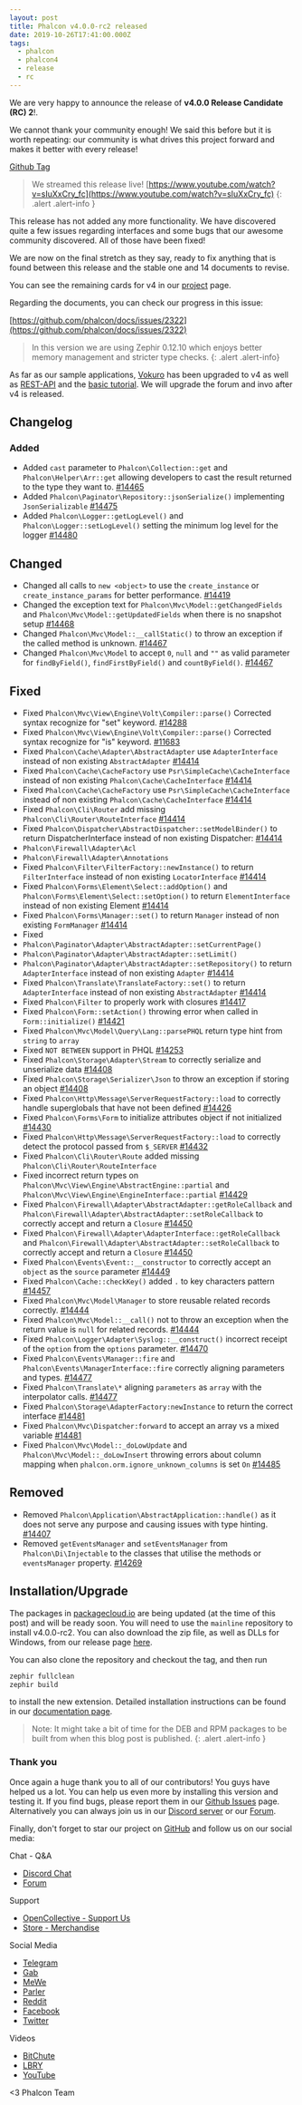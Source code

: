 ```yaml
---
layout: post
title: Phalcon v4.0.0-rc2 released
date: 2019-10-26T17:41:00.000Z
tags:
  - phalcon
  - phalcon4
  - release
  - rc
---
```

We are very happy to announce the release of **v4.0.0 Release Candidate (RC) 2**!. 

We cannot thank your community enough! We said this before but it is worth repeating: our community is what drives this project forward and makes it better with every release! 
<!--more-->

[Github Tag](https://github.com/phalcon/cphalcon/releases/tag/v4.0.0-rc.2)

> We streamed this release live! [https://www.youtube.com/watch?v=sIuXxCry_fc](https://www.youtube.com/watch?v=sIuXxCry_fc)
{: .alert .alert-info }

This release has not added any more functionality. We have discovered quite a few issues regarding interfaces and some bugs that our awesome community discovered. All of those have been fixed! 

We are now on the final stretch as they say, ready to fix anything that is found between this release and the stable one and 14 documents to revise.

You can see the remaining cards for v4 in our [project](https://github.com/phalcon/cphalcon/projects/3) page. 

Regarding the documents, you can check our progress in this issue:

[https://github.com/phalcon/docs/issues/2322](https://github.com/phalcon/docs/issues/2322)

> In this version we are using Zephir 0.12.10 which enjoys better memory management and stricter type checks.
{: .alert .alert-info}

As far as our sample applications, [Vokuro](https://github.com/phalcon/vokuro) has been upgraded to v4 as well as [REST-API](https://github.com/phalcon/rest-api) and the [basic tutorial](https://github.com/phalcon/tutorial). We will upgrade the forum and invo after v4 is released.

## Changelog
### Added
- Added `cast` parameter to `Phalcon\Collection::get` and `Phalcon\Helper\Arr::get` allowing developers to cast the result returned to the type they want to. [#14465](https://github.com/phalcon/cphalcon/pull/14465)
- Added `Phalcon\Paginator\Repository::jsonSerialize()` implementing `JsonSerializable` [#14475](https://github.com/phalcon/cphalcon/pull/14475)
- Added `Phalcon\Logger::getLogLevel()` and `Phalcon\Logger::setLogLevel()` setting the minimum log level for the logger [#14480](https://github.com/phalcon/cphalcon/issues/14480)

## Changed
- Changed all calls to `new <object>` to use the `create_instance` or `create_instance_params` for better performance. [#14419](https://github.com/phalcon/cphalcon/pull/14419)
- Changed the exception text for `Phalcon\Mvc\Model::getChangedFields` and `Phalcon\Mvc\Model::getUpdatedFields` when there is no snapshot setup [#14468](https://github.com/phalcon/cphalcon/pull/14468)
- Changed `Phalcon\Mvc\Model::__callStatic()` to throw an exception if the called method is unknown. [#14467](https://github.com/phalcon/cphalcon/pull/14467)
- Changed `Phalcon\Mvc\Model` to accept `0`, `null` and `""` as valid parameter for `findByField()`, `findFirstByField()` and `countByField()`. [#14467](https://github.com/phalcon/cphalcon/pull/14467)

## Fixed
- Fixed `Phalcon\Mvc\View\Engine\Volt\Compiler::parse()` Corrected syntax recognize for "set" keyword. [#14288](https://github.com/phalcon/cphalcon/issues/14288)
- Fixed `Phalcon\Mvc\View\Engine\Volt\Compiler::parse()` Corrected syntax recognize for "is" keyword. [#11683](https://github.com/phalcon/cphalcon/issues/11683)
- Fixed `Phalcon\Cache\Adapter\AbstractAdapter` use `AdapterInterface` instead of non existing `AbstractAdapter` [#14414](https://github.com/phalcon/cphalcon/pull/14414)
- Fixed `Phalcon\Cache\CacheFactory` use `Psr\SimpleCache\CacheInterface` instead of non existing `Phalcon\Cache\CacheInterface` [#14414](https://github.com/phalcon/cphalcon/pull/14414)
- Fixed `Phalcon\Cache\CacheFactory` use `Psr\SimpleCache\CacheInterface` instead of non existing `Phalcon\Cache\CacheInterface` [#14414](https://github.com/phalcon/cphalcon/pull/14414)
- Fixed `Phalcon\Cli\Router` add missing `Phalcon\Cli\Router\RouteInterface` [#14414](https://github.com/phalcon/cphalcon/pull/14414)
- Fixed `Phalcon\Dispatcher\AbstractDispatcher::setModelBinder()` to return DispatcherInterface instead of non existing Dispatcher: [#14414](https://github.com/phalcon/cphalcon/pull/14414)
 - `Phalcon\Firewall\Adapter\Acl`
 - `Phalcon\Firewall\Adapter\Annotations`
- Fixed `Phalcon\Filter\FilterFactory::newInstance()` to return `FilterInterface` instead of non existing `LocatorInterface` [#14414](https://github.com/phalcon/cphalcon/pull/14414)
- Fixed `Phalcon\Forms\Element\Select::addOption()` and `Phalcon\Forms\Element\Select::setOption()` to return `ElementInterface` instead of non existing Element [#14414](https://github.com/phalcon/cphalcon/pull/14414)
- Fixed `Phalcon\Forms\Manager::set()` to return `Manager` instead of non existing `FormManager` [#14414](https://github.com/phalcon/cphalcon/pull/14414)
- Fixed 
 - `Phalcon\Paginator\Adapter\AbstractAdapter::setCurrentPage()` 
 - `Phalcon\Paginator\Adapter\AbstractAdapter::setLimit()` 
 - `Phalcon\Paginator\Adapter\AbstractAdapter::setRepository()` to return `AdapterInterface` instead of non existing `Adapter` [#14414](https://github.com/phalcon/cphalcon/pull/14414)
- Fixed `Phalcon\Translate\TranslateFactory::set()` to return `AdapterInterface` instead of non existing `AbstractAdapter` [#14414](https://github.com/phalcon/cphalcon/pull/14414)
- Fixed `Phalcon\Filter` to properly work with closures [#14417](https://github.com/phalcon/cphalcon/issues/14417)
- Fixed `Phalcon\Form::setAction()` throwing error when called in `Form::initialize()` [#14421](https://github.com/phalcon/cphalcon/pull/14421)
- Fixed `Phalcon\Mvc\Model\Query\Lang::parsePHQL` return type hint from `string` to `array`
- Fixed `NOT BETWEEN` support in PHQL [#14253](https://github.com/phalcon/cphalcon/issues/14253)
- Fixed `Phalcon\Storage\Adapter\Stream` to correctly serialize and unserialize data [#14408](https://github.com/phalcon/cphalcon/issues/14408)
- Fixed `Phalcon\Storage\Serializer\Json` to throw an exception if storing an object [#14408](https://github.com/phalcon/cphalcon/issues/14408)
- Fixed `Phalcon\Http\Message\ServerRequestFactory::load` to correctly handle superglobals that have not been defined [#14426](https://github.com/phalcon/cphalcon/issues/14426)
- Fixed `Phalcon\Forms\Form` to initialize attributes object if not initialized [#14430](https://github.com/phalcon/cphalcon/issues/14430)
- Fixed `Phalcon\Http\Message\ServerRequestFactory::load` to correctly detect the protocol passed from `$_SERVER` [#14432](https://github.com/phalcon/cphalcon/issues/14432)
- Fixed `Phalcon\Cli\Router\Route` added missing `Phalcon\Cli\Router\RouteInterface`
- Fixed incorrect return types on `Phalcon\Mvc\View\Engine\AbstractEngine::partial` and `Phalcon\Mvc\View\Engine\EngineInterface::partial` [#14429](https://github.com/phalcon/cphalcon/issues/14429)
- Fixed `Phalcon\Firewall\Adapter\AbstractAdapter::getRoleCallback` and `Phalcon\Firewall\Adapter\AbstractAdapter::setRoleCallback` to correctly accept and return a `Closure` [#14450](https://github.com/phalcon/cphalcon/issues/14450)
- Fixed `Phalcon\Firewall\Adapter\AdapterInterface::getRoleCallback` and `Phalcon\Firewall\Adapter\AbstractAdapter::setRoleCallback` to correctly accept and return a `Closure` [#14450](https://github.com/phalcon/cphalcon/issues/14450)
- Fixed `Phalcon\Events\Event::__constructor` to correctly accept an `object` as the `source` parameter [#14449](https://github.com/phalcon/cphalcon/issues/14449)
- Fixed `Phalcon\Cache::checkKey()` added `.` to key characters pattern [#14457](https://github.com/phalcon/cphalcon/pull/14457)
- Fixed `Phalcon\Mvc\Model\Manager` to store reusable related records correctly. [#14444](https://github.com/phalcon/cphalcon/pull/14444)
- Fixed `Phalcon\Mvc\Model::__call()` not to throw an exception when the return value is `null` for related records. [#14444](https://github.com/phalcon/cphalcon/pull/14444)
- Fixed `Phalcon\Logger\Adapter\Syslog::__construct()` incorrect receipt of the `option` from the `options` parameter. [#14470](https://github.com/phalcon/cphalcon/pull/14470)
- Fixed `Phalcon\Events\Manager::fire` and `Phalcon\Events\ManagerInterface::fire` correctly aligning parameters and types. [#14477](https://github.com/phalcon/cphalcon/pull/14477)
- Fixed `Phalcon\Translate\*` aligning `parameters` as `array` with the interpolator calls. [#14477](https://github.com/phalcon/cphalcon/pull/14477)
- Fixed `Phalcon\Storage\AdapterFactory:newInstance` to return the correct interface [#14481](https://github.com/phalcon/cphalcon/issues/14481)
- Fixed `Phalcon\Mvc\Dispatcher:forward` to accept an array vs a mixed variable  [#14481](https://github.com/phalcon/cphalcon/issues/14481)
- Fixed `Phalcon\Mvc\Model::_doLowUpdate` and `Phalcon\Mvc\Model::_doLowInsert` throwing errors about column mapping when `phalcon.orm.ignore_unknown_columns` is set `On` [#14485](https://github.com/phalcon/cphalcon/issues/14485)

## Removed
- Removed `Phalcon\Application\AbstractApplication::handle()` as it does not serve any purpose and causing issues with type hinting. [#14407](https://github.com/phalcon/cphalcon/pull/14407)
- Removed `getEventsManager` and `setEventsManager` from `Phalcon\Di\Injectable` to the classes that utilise the methods or `eventsManager` property. [#14269](https://github.com/phalcon/cphalcon/issues/14269)

## Installation/Upgrade
The packages in [packagecloud.io](https://packagecloud.io/phalcon) are being updated (at the time of this post) and will be ready soon. You will need to use the `mainline` repository to install v4.0.0-rc2. You can also download the zip file, as well as DLLs for Windows, from our release page [here](https://github.com/phalcon/cphalcon/releases/tag/v4.0.0-rc.2).

You can also clone the repository and checkout the tag, and then run

```bash
zephir fullclean
zephir build
```

to install the new extension. Detailed installation instructions can be found in our [documentation page](https://docs.phalcon.io/4.0/en/installation).

> Note: It might take a bit of time for the DEB and RPM packages to be built from when this blog post is published.
{: .alert .alert-info }

### Thank you
Once again a huge thank you to all of our contributors! You guys have helped us a lot. You can help us even more by installing this version and testing it. If you find bugs, please report them in our [Github Issues](https://github.com/phalcon/cphalcon/issues) page. Alternatively you can always join us in our [Discord server](https://phalcon.io/discord) or our [Forum](https://phalcon.io/forum).

Finally, don't forget to star our project on [GitHub](https://phalcon.io/github) and follow us on our social media:

Chat - Q&A
* [Discord Chat](https://phalcon.io/discord)
* [Forum](https://phalcon.link/forum)

Support
* [OpenCollective - Support Us](https://phalcon.io/fund)
* [Store - Merchandise](https://phalcon.io/store)

Social Media
* [Telegram](https://phalcon.io/telegram)
* [Gab](https://phalcon.io/gab)
* [MeWe](https://phalcon.io/mewe)
* [Parler](https://phalcon.io/parler)
* [Reddit](https://phalcon.io/reddit)
* [Facebook](https://phalcon.io/fb)
* [Twitter](https://phalcon.io/t)

Videos
* [BitChute](https://phalcon.io/bitchute)
* [LBRY](https://phalcon.io/lbry)
* [YouTube](https://phalcon.io/youtube)

<3 Phalcon Team

